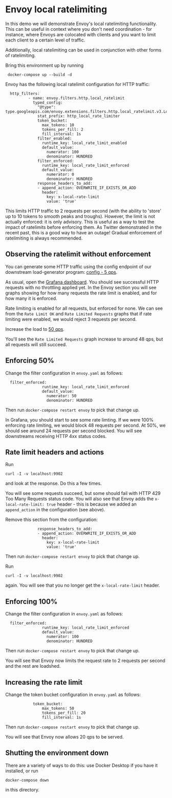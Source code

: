 # Envoy local ratelimiting

In this demo we will demonstrate Envoy's local ratelimiting functionality.
This can be useful in context where you don't need coordination - for instance, where Envoys are
colocated with clients and you want to limit each client to a certain level of traffic.

Additionally, local ratelimiting can be used in conjunction with other forms of ratelimiting. 

Bring this environment up by running 

```
 docker-compose up --build -d
```

Envoy has the following local ratelimit configuration for HTTP traffic:

```
  http_filters:
          - name: envoy.filters.http.local_ratelimit
            typed_config:
              "@type": type.googleapis.com/envoy.extensions.filters.http.local_ratelimit.v3.LocalRateLimit
              stat_prefix: http_local_rate_limiter
              token_bucket:
                max_tokens: 10
                tokens_per_fill: 2
                fill_interval: 1s
              filter_enabled:
                runtime_key: local_rate_limit_enabled
                default_value:
                  numerator: 100
                  denominator: HUNDRED
              filter_enforced:
                runtime_key: local_rate_limit_enforced
                default_value:
                  numerator: 0
                  denominator: HUNDRED
              response_headers_to_add:
              - append_action: OVERWRITE_IF_EXISTS_OR_ADD
                header:
                  key: x-local-rate-limit
                  value: 'true'
```

This limits HTTP traffic to 2 requests per second (with the ability to 'store' up to 10 tokens to smooth peaks and troughs).
However, the limit is not actually enforced: it is only advisory. This is useful as a way to test the impact of ratelimits before enforcing them.
As Twitter demonstrated in the recent past, this is a good way to have an outage! Gradual enforcement of ratelimiting is always recommended.

## Observing the ratelimit without enforcement

You can generate some HTTP traffic using the config endpoint of our downstream load-generator program: [config - 5 qps](http://localhost:9094/config?http_rate=5&http_max_parallelism=50).

As usual, open the [Grafana dashboard](http://localhost:3000/d/workshop/load-management-workshop?orgId=1&refresh=5s).
You should see successful HTTP requests with no throttling applied yet. In the Envoy section you will see graphs showing
for how many requests the rate limit is enabled, and for how many it is enforced.

Rate limiting is enabled for all requests, but enforced for none.
We can see from the `Rate Limit OK` and `Rate Limited Requests` graphs that if rate limiting were enabled, we would reject 3 requests per second.

Increase the load to [50 qps](http://localhost:9094/config?http_rate=50&http_max_parallelism=100).

You'll see the `Rate Limited Requests` graph increase to around 48 qps, but all requests will still succeed.

## Enforcing 50%

Change the filter configuration in `envoy.yaml` as follows:

```
  filter_enforced:
                runtime_key: local_rate_limit_enforced
                default_value:
                  numerator: 50
                  denominator: HUNDRED
```

Then run `docker-compose restart envoy` to pick that change up.

In Grafana, you should start to see some rate limting. 
If we were 100% enforcing rate limiting, we would block 48 requests per second.
At 50%, we should see around 24 requests per second blocked.
You will see downstreams receiving HTTP 4xx status codes. 

## Rate limit headers and actions

Run 

```
curl -I -v localhost:9902
```

and look at the response. Do this a few times.

You will see some requests succeed, but some should fail with HTTP 429 Too Many Requests status code.
You will also see that Envoy adds the `x-local-rate-limit: true` header - this is because we added an `append_action` in the configuration (see above).

Remove this section from the configuration:

```
              response_headers_to_add:
              - append_action: OVERWRITE_IF_EXISTS_OR_ADD
                header:
                  key: x-local-rate-limit
                  value: 'true'
```

Then run `docker-compose restart envoy` to pick that change up.

Run 

```
curl -I -v localhost:9902
```

again. You will see that you no longer get the `x-local-rate-limit` header.

## Enforcing 100%

Change the filter configuration in `envoy.yaml` as follows:

```
  filter_enforced:
                runtime_key: local_rate_limit_enforced
                default_value:
                  numerator: 100
                  denominator: HUNDRED
```

Then run `docker-compose restart envoy` to pick that change up.

You will see that Envoy now limits the request rate to 2 requests per second and the rest are loadshed.

## Increasing the rate limit

Change the token bucket configuration in `envoy.yaml` as follows:

```
            token_bucket:
                max_tokens: 50
                tokens_per_fill: 20
                fill_interval: 1s
```

Then run `docker-compose restart envoy` to pick that change up.

You will see that Envoy now allows 20 qps to be served.

## Shutting the environment down

There are a variety of ways to do this: use Docker Desktop if you have it installed, or run 
```
docker-compose down
```
in this directory.
